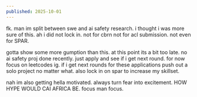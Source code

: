 ```yaml
---
published: 2025-10-01
---
```


fk. man im split between swe and ai safety research. i thought i was more sure of this. ah i did not lock in. not for cbrn not for acl submission. not even for SPAR. 

gotta show some more gumption than this. at this point its a bit too late. no ai safety proj done recently. just apply and see if i get next round. for now focus on leetcodes ig. if i get next rounds for these applications push out a solo project no matter what. also lock in on spar to increase my skillset.

nah im also getting hella motivated. always turn fear into excitement. HOW HYPE WOULD CAI AFRICA BE. focus man focus.